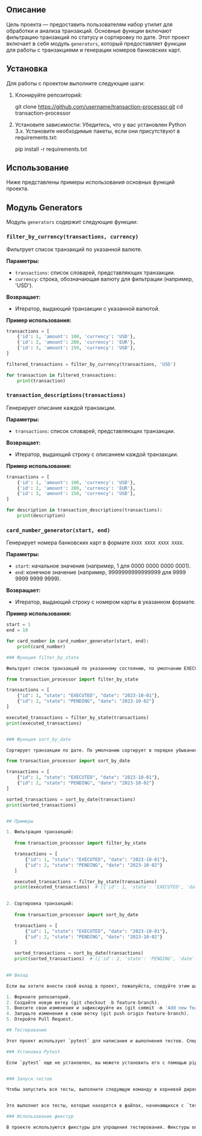 ## Описание

Цель проекта — предоставить пользователям набор утилит для обработки и анализа транзакций. Основные функции включают фильтрацию транзакций по статусу и сортировку по дате.
Этот проект включает в себя модуль `generators`, который предоставляет функции для работы с транзакциями и генерации номеров банковских карт.
## Установка

Для работы с проектом выполните следующие шаги:

1. Клонируйте репозиторий:
   
   git clone https://github.com/username/transaction-processor.git
   cd transaction-processor
   

2. Установите зависимости:
   Убедитесь, что у вас установлен Python 3.x. Установите необходимые пакеты, если они присутствуют в requirements.txt:
   
   pip install -r requirements.txt
   

## Использование

Ниже представлены примеры использования основных функций проекта.

## Модуль Generators

Модуль `generators` содержит следующие функции:

### `filter_by_currency(transactions, currency)`

Фильтрует список транзакций по указанной валюте.

**Параметры:**
- `transactions`: список словарей, представляющих транзакции.
- `currency`: строка, обозначающая валюту для фильтрации (например, 'USD').

**Возвращает:**
- Итератор, выдающий транзакции с указанной валютой.

**Пример использования:**
```python
transactions = [
    {'id': 1, 'amount': 100, 'currency': 'USD'},
    {'id': 2, 'amount': 200, 'currency': 'EUR'},
    {'id': 3, 'amount': 150, 'currency': 'USD'},
]

filtered_transactions = filter_by_currency(transactions, 'USD')

for transaction in filtered_transactions:
    print(transaction)
```

### `transaction_descriptions(transactions)`

Генерирует описание каждой транзакции.

**Параметры:**
- `transactions`: список словарей, представляющих транзакции.

**Возвращает:**
- Итератор, выдающий строку с описанием каждой транзакции.

**Пример использования:**
```python
transactions = [
    {'id': 1, 'amount': 100, 'currency': 'USD'},
    {'id': 2, 'amount': 200, 'currency': 'EUR'},
    {'id': 3, 'amount': 150, 'currency': 'USD'},
]

for description in transaction_descriptions(transactions):
    print(description)
```

### `card_number_generator(start, end)`

Генерирует номера банковских карт в формате `XXXX XXXX XXXX XXXX`.

**Параметры:**
- `start`: начальное значение (например, 1 для 0000 0000 0000 0001).
- `end`: конечное значение (например, 9999999999999999 для 9999 9999 9999 9999).

**Возвращает:**
- Итератор, выдающий строку с номером карты в указанном формате.

**Пример использования:**
```python
start = 1
end = 10

for card_number in card_number_generator(start, end):
    print(card_number)

### Функция filter_by_state

Фильтрует список транзакций по указанному состоянию, по умолчанию EXECUTED.

from transaction_processor import filter_by_state

transactions = [
    {"id": 1, "state": "EXECUTED", "date": "2023-10-01"},
    {"id": 2, "state": "PENDING", "date": "2023-10-02"}
]

executed_transactions = filter_by_state(transactions)
print(executed_transactions)


### Функция sort_by_date

Сортирует транзакции по дате. По умолчанию сортирует в порядке убывания.

from transaction_processor import sort_by_date

transactions = [
    {"id": 1, "state": "EXECUTED", "date": "2023-10-01"},
    {"id": 2, "state": "PENDING", "date": "2023-10-02"}
]

sorted_transactions = sort_by_date(transactions)
print(sorted_transactions)


## Примеры

1. Фильтрация транзакций:
   
   from transaction_processor import filter_by_state

   transactions = [
       {"id": 1, "state": "EXECUTED", "date": "2023-10-01"},
       {"id": 2, "state": "PENDING", "date": "2023-10-02"}
   ]

   executed_transactions = filter_by_state(transactions)
   print(executed_transactions)  # [{'id': 1, 'state': 'EXECUTED', 'date': '2023-10-01'}]
   

2. Сортировка транзакций:
   
   from transaction_processor import sort_by_date

   transactions = [
       {"id": 1, "state": "EXECUTED", "date": "2023-10-01"},
       {"id": 2, "state": "PENDING", "date": "2023-10-02"}
   ]

   sorted_transactions = sort_by_date(transactions)
   print(sorted_transactions)  # [{'id': 2, 'state': 'PENDING', 'date': '2023-10-02'}, {'id': 1, 'state': 'EXECUTED', 'date': '2023-10-01'}]
   

## Вклад

Если вы хотите внести свой вклад в проект, пожалуйста, следуйте этим шагам:

1. Форкните репозиторий.
2. Создайте новую ветку (git checkout -b feature-branch).
3. Внесите свои изменения и зафиксируйте их (git commit -m 'Add new feature').
4. Запушьте изменения в свою ветку (git push origin feature-branch).
5. Откройте Pull Request.

## Тестирование

Этот проект использует `pytest` для написания и выполнения тестов. Следуйте инструкциям ниже, чтобы настроить и запустить тесты.

### Установка Pytest

Если `pytest` еще не установлен, вы можете установить его с помощью pip:


### Запуск тестов

Чтобы запустить все тесты, выполните следующую команду в корневой директории проекта:


Это выполнит все тесты, которые находятся в файлах, начинающихся с `test_` или заканчивающихся на `_test.py`. Вы также можете запустить конкретный тестовый файл:

### Использование фикстур

В проекте используются фикстуры для упрощения тестирования. Фикстуры определены для различных наборов данных, которые используются в тестах, например, для тестирования маскировки номеров карт и счетов, а также для проверки фильтрации и сортировки транзакций по состоянию и дате.


